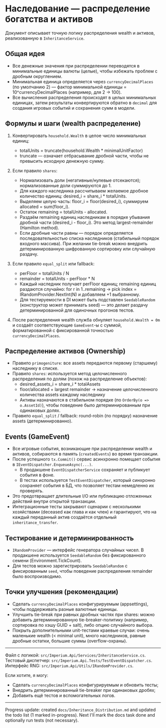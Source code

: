 # Наследование — распределение богатства и активов

Документ описывает точную логику распределения wealth и активов, реализованную в `InheritanceService`.

## Общая идея
- Все денежные значения при распределении переводятся в минимальные единицы валюты (целые), чтобы избежать проблем с дробным округлением.
- Минимальная единица определяется через `currencyDecimalPlaces` (по умолчанию 2) — фактор минимальной единицы = 10^currencyDecimalPlaces (например, для 2 -> 100).
- Все вычисления распределения происходят в целых минимальных единицах, затем результаты конвертируются обратно в `decimal` для создания игровых событий и сохранения сумм в модели.

## Формулы и шаги (wealth распределение)
1. Конвертировать `household.Wealth` в целое число минимальных единиц:
   - totalUnits = truncate(household.Wealth * minimalUnitFactor)
   - truncate — означает отбрасывание дробной части, чтобы не превысить исходную денежную сумму.

2. Если правило `shares`:
   - Нормализовать доли (негативные/нулевые отсекаются); нормализованные доли суммируются до 1.
   - Для каждого наследника рассчитываем желаемое дробное количество единиц: desired_i = share_i * totalUnits.
   - Выделяем целую часть: floor_i = floor(desired_i), суммируем allocated = sum(floor_i).
   - Остаток remaining = totalUnits - allocated.
   - Раздаём remaining единиц наследникам в порядке убывания дробной части (desired_i - floor_i). Это метод largest-remainder (Hamilton method).
   - Если дробные части равны — порядок определяется последовательностью списка наследников (стабильный порядок входного массива). При желании tie-break можно внедрить детерминированную шифрованную сортировку или случайную раздачу.

3. Если правило `equal_split` или fallback:
   - perFloor = totalUnits / N
   - remainder = totalUnits - perFloor * N
   - Каждый наследник получает perFloor единиц; remaining единиц раздаются случайно: for r in 1..remaining -> pick index = IRandomProvider.NextInt(N) и добавляем +1 выбранному.
   - Для тестируемости в DI может быть подставлен `SeedableRandom` (конструктор может принимать seed) — это делает раздачу детерминированной для одиночных прогонов тестов.

4. После распределения wealth служба обнуляет `household.Wealth = 0m` и создаёт соответствующие `GameEvent`-ы с суммой, форматированной с фиксированной точностью `currencyDecimalPlaces`.

## Распределение активов (Ownership)
- Правило `primogeniture`: все assets передаются первому (старшему) наследнику в списке.
- Правило `shares`: используется метод целочисленного распределения по долям (похож на распределение объектов):
  - desired_assets_i = share_i * totalAssets
  - floor/allocated + largest remainder → назначение целочисленного количества assets каждому наследнику
  - Активы назначаются в стабильном порядке (по `OrderBy(o => o.AssetId)`), чтобы поведение было детерминированным при одинаковых долях.
- Правило `equal_split` / fallback: round-robin (по порядку) назначение assets (детерминированно).

## Events (GameEvent)
- Все игровые события, возникающие при распределении wealth и активов, собираются в память (`createdEvents`) во время транзакции.
- После успешного `tx.Commit()` сервис асинхронно помещает события в `IEventDispatcher.EnqueueAsync(...)`.
  - В продакшене `EventDispatcherService` сохраняет и публикует события в фоне.
  - В тестах используется `TestEventDispatcher`, который синхронно сохраняет события в БД, что позволяет тестам немедленно их проверять.
- Это предотвращает длительные I/O или публикацию отложенных действий внутри открытой транзакции.
- Интеграционные тесты закрывают сценарии с несколькими хозяйствами (deceased как глава и как член) и гарантируют, что на каждый переданный актив создаётся отдельный `inheritance_transfer`.

## Тестирование и детерминированность
- `IRandomProvider` — интерфейс генератора случайных чисел. В продакшене используется `SeedableRandom` без фиксированного семени (Environment.TickCount).
- Для тестов можно зарегистрировать `SeedableRandom` с фиксированным `seed`, чтобы поведение распределения remainder было воспроизводимо.

## Точки улучшения (рекомендации)
- Сделать `currencyDecimalPlaces` конфигурируемым (appsettings), чтобы поддерживать разные валютные единицы.
- Улучшить tie-break при равных дробных частях при shares: можно добавить детерминированную tie-breaker-политику (например, сортировка по хэшу GUID + salt), либо опцию случайного выбора.
- Покрыть дополнительными unit-тестами краевые случаи: очень маленькие wealth (< minimal unit), много наследников, равные дробные остатки, большие суммы (overflow-охраны).

---
Файл с логикой: `src/Imperium.Api/Services/InheritanceService.cs`.
Тестовый диспетчер: `src/Imperium.Api.Tests/TestEventDispatcher.cs`.
Интерфейс RNG: `src/Imperium.Api/Utils/IRandomProvider.cs`.

Если хотите, я могу:
- Сделать `currencyDecimalPlaces` конфигурируемым и обновить тесты;
- Внедрить детерминированный tie-breaker при одинаковых дробях;
- Добавить ещё тестов и вспомогательных логов.

---
Progress update: created `docs/Inheritance_Distribution.md` and updated the todo list (1 marked in-progress). Next I'll mark the docs task done and optionally run tests (not necessary).
